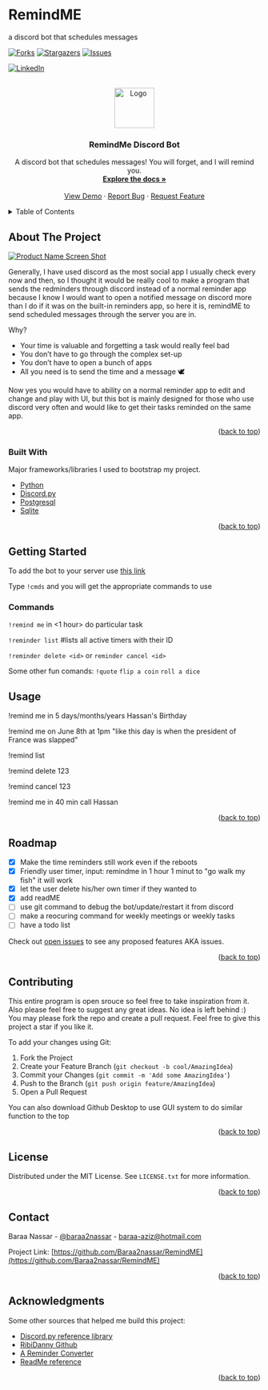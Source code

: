 # RemindME
a discord bot that schedules messages
<div id="top"></div>

<!-- [![Contributors][contributors-shield]][contributors-url] -->
[![Forks][forks-shield]][forks-url]
[![Stargazers][stars-shield]][stars-url]
[![Issues][issues-shield]][issues-url]
<!-- [![MIT License][license-shield]][license-url] -->
[![LinkedIn][linkedin-shield]][linkedin-url]



<!-- PROJECT LOGO -->
<br />
<div align="center">
  <a href="https://github.com/Baraa2nassar/RemindME">
    <img src="https://cdn.discordapp.com/attachments/767632792950407179/929117040864808990/1792929.png" alt="Logo" width="80" height="80">
  </a>

  <h3 align="center">RemindMe Discord Bot</h3>

  <p align="center">
    A discord bot that schedules messages! You will forget, and I will remind you.
    <br />
    <a href="https://github.com/Baraa2nassar/RemindME"><strong>Explore the docs »</strong></a>
    <br />
    <br />
    <a href="https://github.com/Baraa2nassar/RemindME">View Demo</a>
    ·
    <a href="https://github.com/Baraa2nassar/RemindME/issues">Report Bug</a>
    ·
    <a href="https://github.com/Baraa2nassar/RemindME/issues">Request Feature</a>
  </p>
</div>



<!-- TABLE OF CONTENTS -->
<details>
  <summary>Table of Contents</summary>
  <ol>
    <li>
      <a href="#about-the-project">About The Project</a>
      <ul>
        <li><a href="#built-with">Built With</a></li>
      </ul>
    </li>
    <li>
      <a href="#getting-started">Getting Started</a>
      <ul>
        <li><a href="#prerequisites">Prerequisites</a></li>
        <li><a href="#installation">Installation</a></li>
      </ul>
    </li>
    <li><a href="#usage">Usage</a></li>
    <li><a href="#roadmap">Roadmap</a></li>
    <li><a href="#contributing">Contributing</a></li>
    <li><a href="#license">License</a></li>
    <li><a href="#contact">Contact</a></li>
    <li><a href="#acknowledgments">Acknowledgments</a></li>
  </ol>
</details>



<!-- ABOUT THE PROJECT -->
## About The Project

[![Product Name Screen Shot][product-screenshot]](https://example.com)

Generally, I have used discord as the most social app I usually check every now and then, so I thought it would be really cool to make a program that sends the redminders through discord instead of a normal reminder app because I know I would want to open a notified message on discord more than I do if it was on the built-in reminders app, so here it is, remindME to send scheduled messages through the server you are in. 

Why?
* Your time is valuable and forgetting a task would really feel bad
* You don’t have to go through the complex set-up
* You don’t have to open a bunch of apps 
* All you need is to send the time and a message :dove: 

Now yes you would have to ability on a normal reminder app to edit and change and play with UI, but this bot is mainly designed for those who use discord very often and would like to get their tasks reminded on the same app.


<p align="right">(<a href="#top">back to top</a>)</p>



### Built With

 Major frameworks/libraries I used to bootstrap my project. 

* [Python](https://docs.python.org/3/tutorial/)
* [Discord.py](https://discordpy.readthedocs.io/en/stable/)
* [Postgresql](https://www.postgresql.org/)
* [Sqlite](https://www.sqlite.org/index.html)

<p align="right">(<a href="#top">back to top</a>)</p>



<!-- GETTING STARTED -->
## Getting Started


To add the bot to your server use [this link](https://discord.com/api/oauth2/authorize?client_id=838246081509720174&permissions=260382780480&scope=bot)

Type `!cmds` and you will get the appropriate commands to use

### Commands

`!remind me` in <1 hour> do particular task 



`!reminder list` #lists all active timers with their ID

`!reminder delete <id>` or `reminder cancel <id>`

  Some other fun comands:
  `!quote`
  `flip a coin`
  `roll a dice`


<!-- USAGE EXAMPLES -->
## Usage

  !remind me in 5 days/months/years Hassan's Birthday

  !remind me on June 8th at 1pm "like this day is when the president of France was slapped"

  !remind list

  !remind delete 123

  !remind cancel 123

  !remind me in 40 min call Hassan

<p align="right">(<a href="#top">back to top</a>)</p>



<!-- ROADMAP -->
## Roadmap

- [x] Make the time reminders still work even if the reboots
- [x] Friendly user timer, input: remindme in 1 hour 1 minut to "go walk my fish" it will work
- [x] let the user delete his/her own timer if they wanted to
- [x] add readME
- [ ] use git command to debug the bot/update/restart it from discord
- [ ] make a reocuring command for weekly meetings or weekly tasks
- [ ] have a todo list

Check out [open issues](https://github.com/Baraa2nassar/RemindME/issues) to see any proposed features AKA issues.

<p align="right">(<a href="#top">back to top</a>)</p>



<!-- CONTRIBUTING -->
## Contributing

This entire program is open srouce so feel free to take inspiration from it. Also please feel free to suggest any great ideas. No idea is left behind :) You may please fork the repo and create a pull request. 
Feel free to give this project a star if you like it. 

To add your changes using Git:
1. Fork the Project
2. Create your Feature Branch (`git checkout -b cool/AmazingIdea`)
3. Commit your Changes (`git commit -m 'Add some AmazingIdea'`)
4. Push to the Branch (`git push origin feature/AmazingIdea`)
5. Open a Pull Request

You can also download Github Desktop to use GUI system to do similar function to the top

<p align="right">(<a href="#top">back to top</a>)</p>



<!-- LICENSE -->
## License

Distributed under the MIT License. See `LICENSE.txt` for more information.

<p align="right">(<a href="#top">back to top</a>)</p>



<!-- CONTACT -->
## Contact

Baraa Nassar - [@baraa2nassar](https://www.instagram.com/baraa2nassar) - baraa-aziz@hotmail.com

Project Link: [https://github.com/Baraa2nassar/RemindME](https://github.com/Baraa2nassar/RemindME)

<p align="right">(<a href="#top">back to top</a>)</p>



<!-- ACKNOWLEDGMENTS -->
## Acknowledgments

Some other sources that helped me build this project:

* [Discord.py reference library](https://github.com/Rapptz/discord.py)
* [RibiDanny Github](https://github.com/Rapptz/RoboDanny)
* [A Reminder Converter](https://gist.github.com/proguy914629bot/487ffdb266b66dd8652333783f289940)
* [ReadMe reference](https://github.com/othneildrew/Best-README-Template/blob/master/README.md)


<p align="right">(<a href="#top">back to top</a>)</p>



<!-- MARKDOWN LINKS & IMAGES -->
<!-- https://www.markdownguide.org/basic-syntax/#reference-style-links -->
[contributors-shield]: https://img.shields.io/github/contributors/Baraa2nassar/RemindME.svg?style=for-the-badge
[contributors-url]: https://github.com/Baraa2nassar/RemindME/graphs/contributors
[forks-shield]: https://img.shields.io/github/forks/Baraa2nassar/RemindME.svg?style=for-the-badge

[forks-url]: https://github.com/Baraa2nassar/RemindME/network/members

[stars-shield]: https://img.shields.io/github/stars/Baraa2nassar/RemindME.svg?style=for-the-badge
[stars-url]: https://github.com/Baraa2nassar/RemindME/stargazers
[issues-shield]: https://img.shields.io/github/issues/Baraa2nassar/RemindME.svg?style=for-the-badge
[issues-url]: https://github.com/Baraa2nassar/RemindME/issues
[license-shield]: https://img.shields.io/github/license/Baraa2nassar/RemindME.svg?style=for-the-badge
[license-url]: https://github.com/Baraa2nassar/RemindME/blob/master/LICENSE.txt
[linkedin-shield]: https://img.shields.io/badge/-LinkedIn-black.svg?style=for-the-badge&logo=linkedin&colorB=555
[linkedin-url]: https://linkedin.com/in/baraa2nassar
[product-screenshot]: https://cdn.discordapp.com/attachments/767632792950407179/929123702036107324/unknown.png